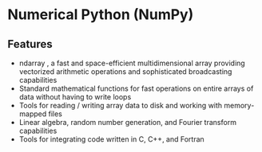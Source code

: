 # Numerical Python (NumPy)

## Features
* ndarray , a fast and space-efficient multidimensional array providing vectorized arithmetic operations and sophisticated broadcasting capabilities
* Standard mathematical functions for fast operations on entire arrays of data without having to write loops
* Tools for reading / writing array data to disk and working with memory-mapped files
* Linear algebra, random number generation, and Fourier transform capabilities
* Tools for integrating code written in C, C++, and Fortran
